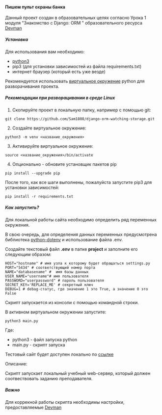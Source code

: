 #### Пишем пульт охраны банка

Данный проект создан в образовательных целях согласно Урока 1
модуля "Знакомство с Django: ORM " образовательного ресурса [Devman](www.dvmn.org)

##### Установка

Для использования вам необходимо:
- [python3](www.python.org)
- pip3 (для установки зависимостей из файла requirements.txt)
- интернет браузер (который есть уже везде)

Рекомендуется использовать [виртуальное окружение](https://pythoner.name/documentation/tutorial/venv)
python для разворачивания проекта.

##### Рекомендации при разворацивании в среде Linux

1. Скопируйте проект в локальную папку, например с помощью git:

`git clone https://github.com/Sam1808/django-orm-watching-storage.git`

2. Создайте виртуальное окружение:

`python3 -m venv <название_окружения>`

3. Активируйте виртуальное окружение:

`source <название_окружения>/bin/activate`

4. Опционально - обновите установщик пакетов pip

`pip install --upgrade pip`

После того, как все шаги выполнены, пожалуйста запустите pip3 для установки зависимостей:

`pip install -r requirements.txt`

##### Как запустить?

Для локальной работы сайта необходимо определить ряд переменных окружения.

В свою очередь, для определения данных переменных предусмотрена библиотека [python-dotenv](https://pypi.org/project/python-dotenv/)
и использование файла .env.

Создайте текстовый файл **.env** в папке **project** и заполните его следующим образом:

```
HOST="hostname" # имя узла к которому будет обращаться settings.py
PORT="5434" # соответствующий номер порта
NAME="databasename" #  имя базы данных
USER_NAME="username"# имя пользователя
PASSWORD="userpassword" # пароль пользователя
SECRET_KEY='REPLACE_ME' # секретный ключ
DEBUG=1 # debag-статус, где значение 1 это True, а значение 0 это False
```

Скрипт запускается из консоли с помощью командной строки.

В активном виртуальном окружении запустите:

`python3 main.py`

Где:
- python3 - файл запуска python
- main.py - скрипт запуска

Тестовый сайт будет доступен локально по [ссылке](http://0.0.0.0:8000/)


Описание:

Скрипт запускает локальный учебный web-сервер, который должен соотвествовать заданию преподавателя.  


##### Важно
Для коррекной работы скрипта необходимы настройки, предоставляемые [Devman](www.dvmn.org)
